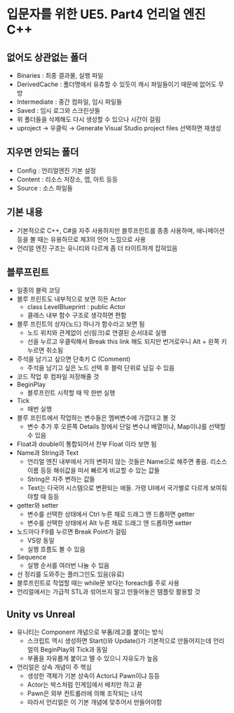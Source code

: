 # 입문자를 위한 UE5. Part4 언리얼 엔진 C++

## 없어도 상관없는 폴더

- Binaries : 최종 결과물, 실행 파일
- DerivedCache : 폴더명에서 유츄할 수 있듯이 캐시 파일들이기 때문에 없어도 무방
- Intermediate : 중간 컴파일, 임시 파일들
- Saved : 임시 로그와 스크린샷들
- 위 폴더들을 삭제해도 다시 생성할 수 있으나 시간이 걸림
- uproject → 우클릭 → Generate Visual Studio project files 선택하면 재생성

## 지우면 안되는 폴더

- Config : 언리얼엔진 기본 설정
- Content : 리소스 저장소, 맵, 아트 등등
- Source : 소스 파일들

## 기본 내용

- 기본적으로 C++, C#을 자주 사용하지만 블루프린트를 종종 사용하며, 애니메이션 등을 볼 때는 유용하므로 제3의 언어 느낌으로 사용
- 언리얼 엔진 구조는 유니티와 다르게 좀 더 타이트하게 잡혀있음

## 블루프린트

- 일종의 블럭 코딩
- 블루 프린트도 내부적으로 보면 히든 Actor
  - class LevelBlueprint : public Actor
  - 클래스 내부 함수 구조로 생각하면 편함
- 블루 프린트의 상자(노드) 하나가 함수라고 보면 됨
  - 노드 위치와 관계없이 선(링크)로 연결된 순서대로 실행
  - 선을 누르고 우클릭해서 Break this link 해도 되지만 번거로우니 Alt + 왼쪽 키 누르면 취소됨
- 주석을 남기고 싶으면 단축키 C (Comment)
  - 주석을 남기고 싶은 노드 선택 후 블럭 단위로 남길 수 있음
- 코드 작업 후 컴파일 저장해줄 것
- BeginPlay
  - 블루프린트 시작할 때 딱 한번 실행
- Tick
  - 매번 실행
- 블루 프린트에서 작업하는 변수들은 멤버변수에 가깝다고 볼 것
  - 변수 추가 후 오른쪽 Details 창에서 단일 변수냐 배열이냐, Map이냐를 선택할 수 있음
- Float과 double이 통합되어서 전부 Float 이라 보면 됨
- Name과 String과 Text
  - 언리얼 엔진 내부에서 거의 변하지 않는 것들은 Name으로 해주면 좋음. 리소스 이름 등등 해쉬값을 떠서 빠르게 비교할 수 있는 값들
  - String은 자주 변하는 값들
  - Text는 다국어 시스템으로 변환되는 애들. 가령 UI에서 국가별로 다르게 보여줘야할 때 등등
- getter와 setter
  - 변수를 선택한 상태에서 Ctrl 누른 채로 드래그 앤 드롭하면 getter
  - 변수를 선택한 상태에서 Alt 누른 채로 드래그 앤 드롭하면 setter
- 노드마다 F9를 누르면 Break Point가 걸림
  - VS랑 동일
  - 실행 흐름도 볼 수 있음
- Sequence
  - 실행 순서를 여러번 나눌 수 있음
- 선 정리를 도와주는 플러그인도 있음(유료)
- 블루프린트로 작업할 때는 while문 보다는 foreach를 주로 사용
- 언리얼에서는 가급적 STL과 섞어쓰지 말고 만들어놓은 템플릿 활용할 것


## Unity vs Unreal

- 유니티는 Component 개념으로 부품/레고를 붙이는 방식
  - 스크립트 역시 생성하면 Start()와 Update()가 기본적으로 만들어지는데 언리얼의 BeginPlay와 Tick과 동일
  - 부품을 자유롭게 붙이고 뗄 수 있으니 자유도가 높음
- 언리얼은 상속 개념이 주 핵심
  - 생성한 객체가 기본 상속이 Actor냐 Pawn이냐 등등
  - Actor는 박스처럼 인게임에서 배치만 하고 끝
  - Pawn은 외부 컨트롤러에 의해 조작되는 녀석
  - 따라서 언리얼은 이 기본 개념에 맞추어서 만들어야함
